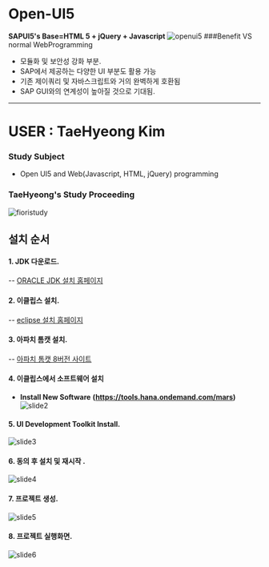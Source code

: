 # Open-UI5 

**SAPUI5's Base=HTML 5 + jQuery + Javascript**
![openui5](https://user-images.githubusercontent.com/44318904/49745798-226acb00-fce3-11e8-9b68-28adfbe6b98f.png)
###Benefit VS normal WebProgramming
- 모듈화 및 보안성 강화 부분.
- SAP에서 제공하는 다양한 UI 부분도 활용 가능
- 기존 제이쿼리 및 자바스크립트와 거의 완벽하게 호환됨
- SAP GUI와의 연계성이 높아질 것으로 기대됨.
****

 # USER : TaeHyeong Kim
 
 ### Study Subject 
- Open UI5 and Web(Javascript, HTML, jQuery) programming

 ### TaeHyeong's Study Proceeding
![fioristudy](https://user-images.githubusercontent.com/44318904/49878969-473e7a00-fe6c-11e8-8673-837f7a8536bc.gif)


## 설치 순서
#### 1. JDK 다운로드.
 -- [ORACLE JDK 설치 홈페이지](https://www.oracle.com/technetwork/java/javase/downloads/jdk11-downloads-5066655.html)
#### 2. 이클립스 설치.
 -- [eclipse 설치 홈페이지](https://www.eclipse.org/downloads/download.php?file=/oomph/epp/2018-09/Ra/eclipse-inst-win64.exe)
#### 3.  아파치 톰캣 설치.  
 -- [아파치 톰캣 8버전 사이트](https://tomcat.apache.org/download-80.cgi)
#### 4. 이클립스에서 소프트웨어 설치
 + **Install New Software**
 **(https://tools.hana.ondemand.com/mars)**
![slide2](https://user-images.githubusercontent.com/44318904/49747425-c2762380-fce6-11e8-8666-1d7ec25133c8.PNG)

#### 5. UI Development Toolkit Install.
![slide3](https://user-images.githubusercontent.com/44318904/49747438-cc982200-fce6-11e8-82a9-cc4f21777023.PNG)

#### 6. 동의 후 설치 및 재시작 .
![slide4](https://user-images.githubusercontent.com/44318904/49747467-d6ba2080-fce6-11e8-95ec-18c3ac04a178.PNG)

#### 7. 프로젝트 생성.
![slide5](https://user-images.githubusercontent.com/44318904/49747480-dd489800-fce6-11e8-961b-17b4b18f4859.PNG)

#### 8. 프로젝트 실행화면.
![slide6](https://user-images.githubusercontent.com/44318904/49747494-e3d70f80-fce6-11e8-9896-9aa464b2f0a6.PNG)
